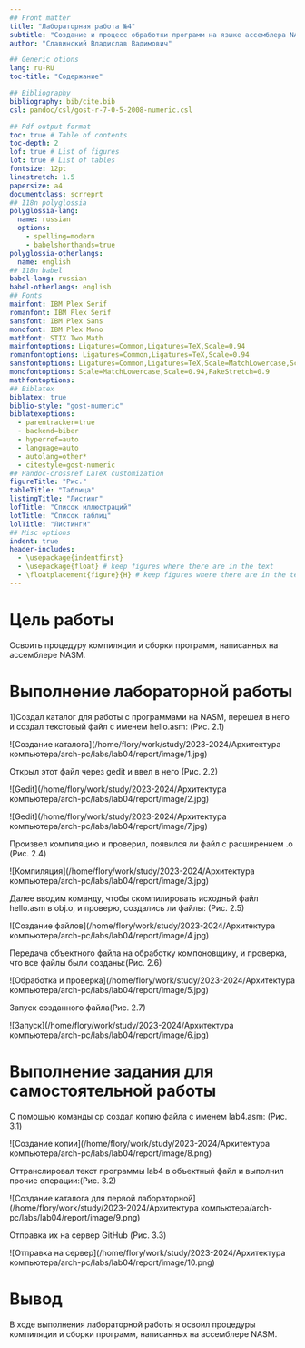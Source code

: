 ```yaml
---
## Front matter
title: "Лабораторная работа №4"
subtitle: "Создание и процесс обработки программ на языке ассемблера NASM"
author: "Славинский Владислав Вадимович"

## Generic otions
lang: ru-RU
toc-title: "Содержание"

## Bibliography
bibliography: bib/cite.bib
csl: pandoc/csl/gost-r-7-0-5-2008-numeric.csl

## Pdf output format
toc: true # Table of contents
toc-depth: 2
lof: true # List of figures
lot: true # List of tables
fontsize: 12pt
linestretch: 1.5
papersize: a4
documentclass: scrreprt
## I18n polyglossia
polyglossia-lang:
  name: russian
  options:
	- spelling=modern
	- babelshorthands=true
polyglossia-otherlangs:
  name: english
## I18n babel
babel-lang: russian
babel-otherlangs: english
## Fonts
mainfont: IBM Plex Serif
romanfont: IBM Plex Serif
sansfont: IBM Plex Sans
monofont: IBM Plex Mono
mathfont: STIX Two Math
mainfontoptions: Ligatures=Common,Ligatures=TeX,Scale=0.94
romanfontoptions: Ligatures=Common,Ligatures=TeX,Scale=0.94
sansfontoptions: Ligatures=Common,Ligatures=TeX,Scale=MatchLowercase,Scale=0.94
monofontoptions: Scale=MatchLowercase,Scale=0.94,FakeStretch=0.9
mathfontoptions:
## Biblatex
biblatex: true
biblio-style: "gost-numeric"
biblatexoptions:
  - parentracker=true
  - backend=biber
  - hyperref=auto
  - language=auto
  - autolang=other*
  - citestyle=gost-numeric
## Pandoc-crossref LaTeX customization
figureTitle: "Рис."
tableTitle: "Таблица"
listingTitle: "Листинг"
lofTitle: "Список иллюстраций"
lotTitle: "Список таблиц"
lolTitle: "Листинги"
## Misc options
indent: true
header-includes:
  - \usepackage{indentfirst}
  - \usepackage{float} # keep figures where there are in the text
  - \floatplacement{figure}{H} # keep figures where there are in the text
---
```


# Цель работы

Освоить процедуру компиляции и сборки программ, написанных на ассемблере NASM.

# Выполнение лабораторной работы

1)Создал каталог для работы с программами на NASM, перешел в него и создал текстовый файл с именем hello.asm: (Рис. 2.1)
 
![Создание каталога](/home/flory/work/study/2023-2024/Архитектура компьютера/arch-pc/labs/lab04/report/image/1.jpg)

Открыл этот файл через gedit и ввел в него (Рис. 2.2)

![Gedit](/home/flory/work/study/2023-2024/Архитектура компьютера/arch-pc/labs/lab04/report/image/2.jpg)

![Gedit](/home/flory/work/study/2023-2024/Архитектура компьютера/arch-pc/labs/lab04/report/image/7.jpg)

Произвел компиляцию и проверил, появился ли файл с расширением .o (Рис. 2.4)

![Компиляция](/home/flory/work/study/2023-2024/Архитектура компьютера/arch-pc/labs/lab04/report/image/3.jpg)

Далее вводим команду, чтобы скомпилировать исходный файл hello.asm в obj.o, и проверю, создались ли файлы: (Рис. 2.5)

![Создание файлов](/home/flory/work/study/2023-2024/Архитектура компьютера/arch-pc/labs/lab04/report/image/4.jpg)

Передача объектного файла на обработку компоновщику, и проверка, что все файлы были созданы:(Рис. 2.6)

![Обработка и проверка](/home/flory/work/study/2023-2024/Архитектура компьютера/arch-pc/labs/lab04/report/image/5.jpg)

Запуск созданного файла(Рис. 2.7)

![Запуск](/home/flory/work/study/2023-2024/Архитектура компьютера/arch-pc/labs/lab04/report/image/6.jpg)

# Выполнение задания для самостоятельной работы

С помощью команды cp создал копию файла с именем lab4.asm: (Рис. 3.1)

![Создание копии](/home/flory/work/study/2023-2024/Архитектура компьютера/arch-pc/labs/lab04/report/image/8.png)

Оттранслировал текст программы lab4 в объектный файл и выполнил прочие операции:(Рис. 3.2)

![Создание каталога для первой лабораторной](/home/flory/work/study/2023-2024/Архитектура компьютера/arch-pc/labs/lab04/report/image/9.png)

Отправка их на сервер GitHub (Рис. 3.3)

![Отправка на сервер](/home/flory/work/study/2023-2024/Архитектура компьютера/arch-pc/labs/lab04/report/image/10.png)



# Вывод

В ходе выполнения лабораторной работы я освоил процедуры компиляции и сборки программ, написанных на ассемблере NASM.

